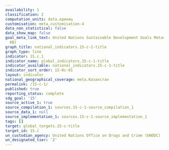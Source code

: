 ```yaml
---
availability: 1
classification: 2
computation_units: data.единиц
customisation: meta.customisation-4
data_non_statistical: false
data_show_map: false
goal_meta_link_text: United Nations Sustainable Development Goals Metadata (PDF 211
  KB)
graph_title: national_indicators.15-c-1-title
graph_type: line
indicator: 15.c.1
indicator_name: global_indicators.15-c-1-title
indicator_available: national_indicators.15-c-1-title
indicator_sort_order: 15-0c-01
layout: indicator
national_geographical_coverage: meta.Казахстан
permalink: /15-c-1/
published: true
reporting_status: complete
sdg_goal: '15'
source_active_1: true
source_compilation_1: sources.15-c-1-source_compilation_1
source_data_1: null
source_implementation_1: sources.15-c-1-source_implementation_1
tags: []
target: global_targets.15-c-title
target_id: 15.c
un_custodian_agency: United Nations Office on Drugs and Crime (UNODC)
un_designated_tier: '2'
---
```

